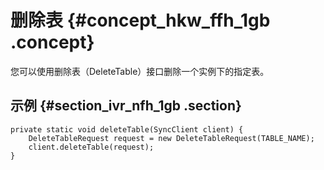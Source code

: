 # 删除表 {#concept_hkw_ffh_1gb .concept}

您可以使用删除表（DeleteTable）接口删除一个实例下的指定表。

## 示例 {#section_ivr_nfh_1gb .section}

```
private static void deleteTable(SyncClient client) {
    DeleteTableRequest request = new DeleteTableRequest(TABLE_NAME);
    client.deleteTable(request);
}
```


